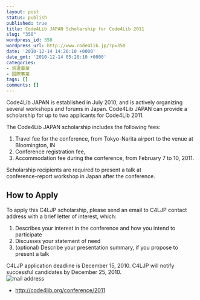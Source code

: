 ```yaml
---
layout: post
status: publish
published: true
title: Code4Lib JAPAN Scholarship for Code4Lib 2011
slug: "350"
wordpress_id: 350
wordpress_url: http://www.code4lib.jp/?p=350
date: '2010-12-14 14:20:10 +0000'
date_gmt: '2010-12-14 05:20:10 +0000'
categories:
- 派遣事業
- 国際事業
tags: []
comments: []
---
```

<p>Code4Lib JAPAN is established in July 2010, and is actively organizing several workshops and forums in Japan. Code4Lib JAPAN can provide a scholarship for up to two applicants for Code4Lib 2011.</p>
<p>The Code4Lib JAPAN scholarship includes the following fees:</p>
<ol>
<li> Travel fee for the conference, from Tokyo-Narita airport to the venue at Bloomington, IN</li>
<li> Conference registration fee,</li>
<li> Accommodation fee during the conference, from February 7 to 10, 2011.</li>
</ol>
<p>Scholarship recipients are required to present a talk at<br />
conference-report workshop in Japan after the conference.</p>
<h2>How to Apply</h2>
<p>To apply this C4LJP scholarship, please send an email to C4LJP contact address with a brief letter of interest, which:</p>
<ol>
<li> Describes your interest in the conference and how you intend to participate</li>
<li>Discusses your statement of need</li>
<li>(optional) Describe your presentation summary, if you propose to present a talk</li>
</ol>
<p>C4LJP application deadline is December 15, 2010. C4LJP will notify successful candidates by December 25, 2010.<br />
<img src="{{ site.baseurl }}/assets/uploads/2010/11/info_code4lib_mail2.gif" alt="mail address" /></p>
<ul>
<li><a href="http://code4lib.org/conference/2011">http://code4lib.org/conference/2011</a></li>
</ul>
